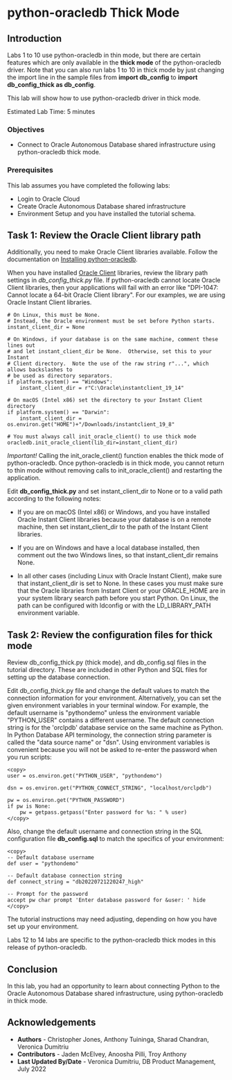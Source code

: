 # python-oracledb Thick Mode

## Introduction
Labs 1 to 10 use python-oracledb in thin mode, but there are certain features which are only available in the **thick mode** of the python-oracledb driver. Note that you can also run labs 1 to 10 in thick mode by just changing the import line in the sample files from **import db\_config** to **import db\_config\_thick as db_config**.

This lab will show how to use python-oracledb driver in thick mode.

Estimated Lab Time: 5 minutes

### Objectives

*  Connect to Oracle Autonomous Database shared infrastructure using python-oracledb thick mode.

### Prerequisites

This lab assumes you have completed the following labs:
* Login to Oracle Cloud
* Create Oracle Autonomous Database shared infrastructure
* Environment Setup and you have installed the tutorial schema.

## Task 1: Review the Oracle Client library path

Additionally, you need to make Oracle Client libraries available. Follow the documentation on [Installing python-oracledb](https://python-oracledb.readthedocs.io/en/latest/user_guide/installation.html).

When you have installed [Oracle Client](https://yum.oracle.com/oracle-instant-client.html) libraries, review the library path settings in *db\_config\_thick.py* file. If python-oracledb cannot locate Oracle Client libraries, then your applications will fail with an error like "DPI-1047: Cannot locate a 64-bit Oracle Client library". For our examples, we are using Oracle Instant Client libraries.

````
# On Linux, this must be None.
# Instead, the Oracle environment must be set before Python starts.
instant_client_dir = None

# On Windows, if your database is on the same machine, comment these lines out
# and let instant_client_dir be None.  Otherwise, set this to your Instant
# Client directory.  Note the use of the raw string r"...", which allows backslashes to
# be used as directory separators.
if platform.system() == "Windows":
    instant_client_dir = r"C:\Oracle\instantclient_19_14"

# On macOS (Intel x86) set the directory to your Instant Client directory
if platform.system() == "Darwin":
    instant_client_dir = os.environ.get("HOME")+"/Downloads/instantclient_19_8"

# You must always call init_oracle_client() to use thick mode
oracledb.init_oracle_client(lib_dir=instant_client_dir)
````

*Important!* Calling the init\_oracle_client() function enables the thick mode of python-oracledb. Once python-oracledb is in thick mode, you cannot return to thin mode without removing calls to init\_oracle\_client() and restarting the application.

Edit **db\_config\_thick.py** and set instant\_client\_dir to None or to a valid path according to the following notes:

- If you are on macOS (Intel x86) or Windows, and you have installed Oracle Instant Client libraries because your database is on a remote machine, then set instant\_client\_dir to the path of the Instant Client libraries.

- If you are on Windows and have a local database installed, then comment out the two Windows lines, so that instant\_client\_dir remains None.

- In all other cases (including Linux with Oracle Instant Client), make sure that instant\_client\_dir is set to None. In these cases you must make sure that the Oracle libraries from Instant Client or your ORACLE\_HOME are in your system library search path before you start Python. On Linux, the path can be configured with ldconfig or with the LD\_LIBRARY\_PATH environment variable.

## Task 2: Review the configuration files for thick mode

Review db\_config\_thick.py (thick mode), and db\_config.sql files in the tutorial directory. These are included in other Python and SQL files for setting up the database connection.

Edit db\_config\_thick.py file and change the default values to match the connection information for your environment. Alternatively, you can set the given environment variables in your terminal window. For example, the default username is "pythondemo" unless the environment variable "PYTHON_USER" contains a different username. The default connection string is for the 'orclpdb' database service on the same machine as Python. In Python Database API terminology, the connection string parameter is called the "data source name" or "dsn". Using environment variables is convenient because you will not be asked to re-enter the password when you run scripts:

````
<copy>
user = os.environ.get("PYTHON_USER", "pythondemo")

dsn = os.environ.get("PYTHON_CONNECT_STRING", "localhost/orclpdb")

pw = os.environ.get("PYTHON_PASSWORD")
if pw is None:
    pw = getpass.getpass("Enter password for %s: " % user)
</copy>
````

Also, change the default username and connection string in the SQL configuration file **db\_config.sql** to match the specifics of your environment:

````
<copy>
-- Default database username
def user = "pythondemo"

-- Default database connection string
def connect_string = "db20220721220247_high"

-- Prompt for the password
accept pw char prompt 'Enter database password for &user: ' hide
</copy>
````

The tutorial instructions may need adjusting, depending on how you have set up your environment.

Labs 12 to 14 labs are specific to the python-oracledb thick modes in this release of python-oracledb.

## Conclusion

In this lab, you had an opportunity to learn about connecting Python to the Oracle Autonomous Database shared infrastructure, using python-oracledb in thick mode.

## Acknowledgements

* **Authors** - Christopher Jones, Anthony Tuininga, Sharad Chandran, Veronica Dumitriu
* **Contributors** - Jaden McElvey, Anoosha Pilli, Troy Anthony
* **Last Updated By/Date** - Veronica Dumitriu, DB Product Management, July 2022